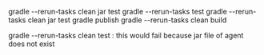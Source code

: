 gradle --rerun-tasks clean jar test
gradle --rerun-tasks test
gradle --rerun-tasks clean jar test
gradle publish
gradle --rerun-tasks clean build

gradle --rerun-tasks clean test : this would fail because jar file of agent does not exist